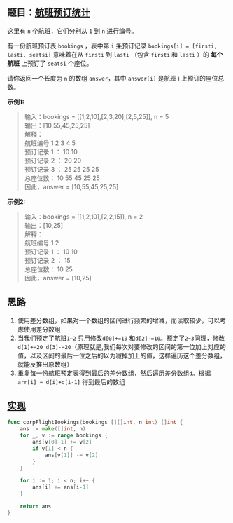 ## 题目：[航班预订统计](https://leetcode-cn.com/problems/corporate-flight-bookings/)

这里有 `n` 个航班，它们分别从 `1` 到 `n` 进行编号。

有一份航班预订表 `bookings` ，表中第 `i` 条预订记录 `bookings[i] = [firsti, lasti, seatsi]` 意味着在从 `firsti` 到 `lasti` （包含 `firsti` 和 `lasti` ）的 **每个航班** 上预订了 `seatsi` 个座位。

请你返回一个长度为 `n` 的数组 `answer`，其中 `answer[i]` 是航班 i 上预订的座位总数。

**示例1:**
>输入：bookings = [[1,2,10],[2,3,20],[2,5,25]], n = 5  
 输出：[10,55,45,25,25]  
 解释：  
 航班编号        1   2   3   4   5  
 预订记录 1 ：   10  10  
 预订记录 2 ：       20  20  
 预订记录 3 ：       25  25  25  25  
 总座位数：      10  55  45  25  25  
 因此，answer = [10,55,45,25,25]

**示例2:**
>输入：bookings = [[1,2,10],[2,2,15]], n = 2  
 输出：[10,25]  
 解释：  
 航班编号        1   2  
 预订记录 1 ：   10  10  
 预订记录 2 ：       15  
 总座位数：      10  25  
 因此，answer = [10,25]  
     
## 思路
1. 使用差分数组，如果对一个数组的区间进行频繁的增减，而读取较少，可以考虑使用差分数组
2. 当我们预定了航班`1~2` 只用修改`d[0]+=10` 和`d[2]-=10`。预定了`2~3`同理，修改`d[1]+=20 d[3]-=20`（原理就是,我们每次对要修改的区间的第一位加上对应的值，以及区间的最后一位之后的以为减掉加上的值，这样遍历这个差分数组，就能反推出原数组）
3. 重复每一份航班预定表得到最后的差分数组，然后遍历差分数组`d`。根据`arr[i] = d[i]+d[i-1]` 得到最后的数组

## [实现](https://github.com/mzmuer/leetcode/blob/master/question1109/answer_test.go)
```go
func corpFlightBookings(bookings [][]int, n int) []int {
	ans := make([]int, n)
	for _, v := range bookings {
		ans[v[0]-1] += v[2]
		if v[1] < n {
			ans[v[1]] -= v[2]
		}
	}

	for i := 1; i < n; i++ {
		ans[i] += ans[i-1]
	}

	return ans
}
```